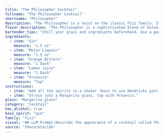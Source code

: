 ```yaml
---
title: "The Philosopher Cocktail"
fullname: "The Philosopher Cocktail"
shortname: "Philosopher"
description: "The Philosopher is a twist on the classic Fizz family. It's a modern concoction, likely born in a contemporary bar scene, combining the bracing gin and citrus base with the sweetness of melon liqueur, the complexity of bitters, and the celebratory effervescence of Prosecco. "
flavor_description: "The Philosopher is a sophisticated blend of botanicals and fruit. The gin's juniper and citrus notes are complemented by the melon liqueur's sweetness and the orange bitters' subtle spice. The lemon juice adds a tartness that balances the sweetness, while the Prosecco provides a bubbly effervescence and light floral aroma. This cocktail is crisp, refreshing, and complex, a perfect choice for a contemplative evening. "
bartender_tips: "Chill your glass and ingredients beforehand. Use a good quality gin and a melon liqueur with a distinct flavor. Don't overdo the orange bitters - a dash is all you need.  Shake vigorously with ice, then strain into the chilled glass. Top with Prosecco, adding it gently to retain the bubbles. Garnish with a lemon twist for a fragrant touch. "
ingredients:
  - item: "Gin"
    measure: "1.5 oz"
  - item: "Melon Liqueur"
    measure: "1.5 oz"
  - item: "Orange Bitters"
    measure: "1 Dash"
  - item: "Lemon Juice"
    measure: "1 Dash"
  - item: "Prosecco"
    measure: "Top"
instructions:
  - item: "Add all the spirits in a shaker (best to use Hendricks gin) as well as the orange bitters and lemon juice."
  - item: "Strain into a Margarita glass, top with Prosecco."
glass: "Margarita glass"
category: "cocktail"
has_alcohol: true
base_spirit: "gin"
family: "fizz"
visual: "## LLM Prompt:Describe the appearance of a cocktail called The Philosopher made with the following ingredients:* **Gin:** A clear spirit, possibly with a slight golden hue.* **Melon Liqueur:** A vibrant, light green liqueur, often with a hint of sweetness.* **Orange Bitters:** A dark, aromatic liquid, often with a reddish tint.* **Lemon Juice:** A clear, tart liquid.* **Prosecco:** A sparkling, pale straw-colored wine.Consider the following in your description:* **Color:** What is the overall color of the cocktail? How does it appear in the glass?* **Clarity:** Is the cocktail clear, cloudy, or layered?* **Texture:** Is the cocktail smooth, frothy, or bubbly?* **Garnish:**  What, if any, garnish is used, and how does it add to the visual appeal?**Example:**  The Philosopher is a vibrant, light green cocktail, with a slight golden shimmer from the gin.  The Prosecco creates a delicate layer of bubbles on top, while the orange bitters add a hint of darkness to the rim of the glass.  A thin slice of orange peel garnishes the drink, adding a touch of citrus color and fragrance. "
source: "thecocktaildb"
---
```


